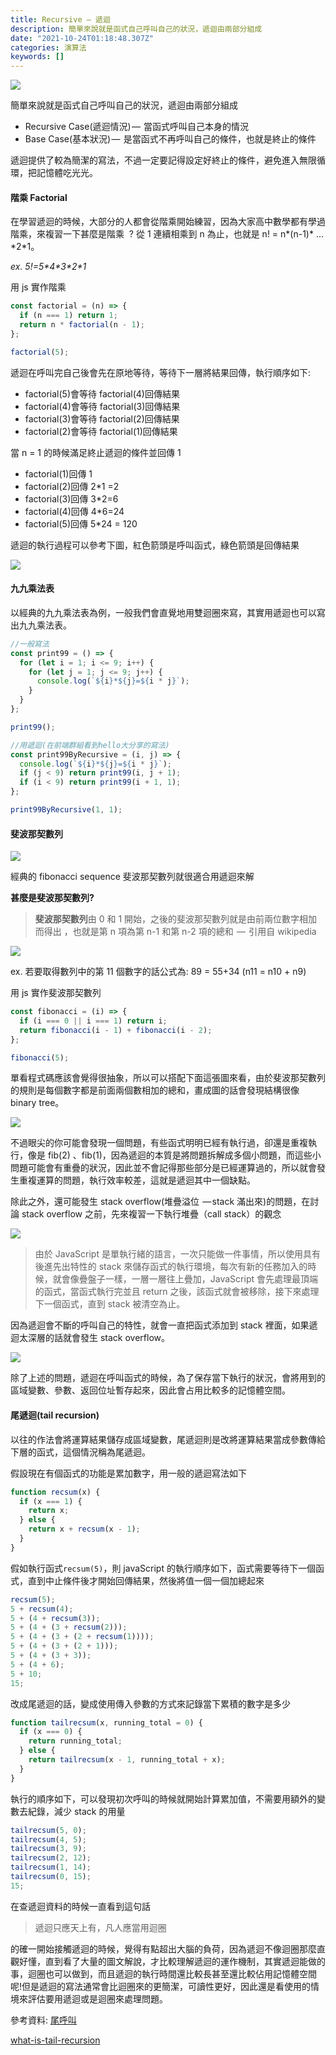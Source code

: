 ```yaml
---
title: Recursive — 遞迴
description: 簡單來說就是函式自己呼叫自己的狀況，遞迴由兩部分組成
date: "2021-10-24T01:18:48.307Z"
categories: 演算法
keywords: []
---
```


![](/img/1__nimdzHf3xzdIgrbYVKFvNA.jpeg)

簡單來說就是函式自己呼叫自己的狀況，遞迴由兩部分組成

- Recursive Case(遞迴情況) —  當函式呼叫自己本身的情況
- Base Case(基本狀況) —  是當函式不再呼叫自己的條件，也就是終止的條件

遞迴提供了較為簡潔的寫法，不過一定要記得設定好終止的條件，避免進入無限循環，把記憶體吃光光。

#### **階乘 Factorial**

在學習遞迴的時候，大部分的人都會從階乘開始練習，因為大家高中數學都有學過階乘，來複習一下甚麼是階乘  ? 從 1 連續相乘到 n 為止，也就是 n! = n\*(n-1)\* …\*2\*1。

_ex. 5!=5\*4\*3\*2\*1_

用 js 實作階乘

```javascript
const factorial = (n) => {
  if (n === 1) return 1;
  return n * factorial(n - 1);
};

factorial(5);
```

遞迴在呼叫完自己後會先在原地等待，等待下一層將結果回傳，執行順序如下:

- factorial(5)會等待 factorial(4)回傳結果
- factorial(4)會等待 factorial(3)回傳結果
- factorial(3)會等待 factorial(2)回傳結果
- factorial(2)會等待 factorial(1)回傳結果

當 n = 1 的時候滿足終止遞迴的條件並回傳 1

- factorial(1)回傳 1
- factorial(2)回傳 2\*1 =2
- factorial(3)回傳 3\*2=6
- factorial(4)回傳 4\*6=24
- factorial(5)回傳 5\*24 = 120

遞迴的執行過程可以參考下圖，紅色箭頭是呼叫函式，綠色箭頭是回傳結果

![](/img/1__37p7__SSzew7tP8g0k9XhKw.png)

#### 九九乘法表

以經典的九九乘法表為例，一般我們會直覺地用雙迴圈來寫，其實用遞迴也可以寫出九九乘法表。

```javascript
//一般寫法
const print99 = () => {
  for (let i = 1; i <= 9; i++) {
    for (let j = 1; j <= 9; j++) {
      console.log(`${i}*${j}=${i * j}`);
    }
  }
};

print99();

//用遞迴(在前端群組看到hello大分享的寫法)
const print99ByRecursive = (i, j) => {
  console.log(`${i}*${j}=${i * j}`);
  if (j < 9) return print99(i, j + 1);
  if (i < 9) return print99(i + 1, 1);
};

print99ByRecursive(1, 1);
```

#### 斐波那契數列

![](/img/1__tjQML0x0NDgW__825YLHuHw.png)

經典的 fibonacci sequence 斐波那契數列就很適合用遞迴來解

**甚麼是斐波那契數列?**

> **斐波那契數列**由 0 和 1 開始，之後的斐波那契數列就是由前兩位數字相加而得出 ，也就是第 n 項為第 n-1 和第 n-2 項的總和  —  引用自 wikipedia

![](/img/1__Ec020AFw__on4585Q7cHARA.png)

ex. 若要取得數列中的第 11 個數字的話公式為: 89 = 55+34 (n11 = n10 + n9)

用 js 實作斐波那契數列

```javascript
const fibonacci = (i) => {
  if (i === 0 || i === 1) return i;
  return fibonacci(i - 1) + fibonacci(i - 2);
};

fibonacci(5);
```

單看程式碼應該會覺得很抽象，所以可以搭配下面這張圖來看，由於斐波那契數列的規則是每個數字都是前面兩個數相加的總和，畫成圖的話會發現結構很像 binary tree。

![](/img/1__ekwk2uvQYV7RbtzoAo98Cw.jpeg)

不過眼尖的你可能會發現一個問題，有些函式明明已經有執行過，卻還是重複執行，像是 fib(2) 、fib(1)，因為遞迴的本質是將問題拆解成多個小問題，而這些小問題可能會有重疊的狀況，因此並不會記得那些部分是已經運算過的，所以就會發生重複運算的問題，執行效率較差，這就是遞迴其中一個缺點。

除此之外，還可能發生 stack overflow(堆疊溢位  — stack 滿出來)的問題，在討論 stack overflow 之前，先來複習一下執行堆疊（call stack）的觀念

![](/img/1__Row__2VQCew2g5fE76DNZXA.png)

> 由於 JavaScript 是單執行緒的語言，一次只能做一件事情，所以使用具有後進先出特性的 stack 來儲存函式的執行環境，每次有新的任務加入的時候，就會像疊盤子一樣，一層一層往上疊加，JavaScript 會先處理最頂端的函式，當函式執行完並且 return 之後，該函式就會被移除，接下來處理下一個函式，直到 stack 被清空為止。

因為遞迴會不斷的呼叫自己的特性，就會一直把函式添加到 stack 裡面，如果遞迴太深層的話就會發生 stack overflow。

![](/img/1__pYLkQx__nUWkibni0AWKlYw.jpeg)

除了上述的問題，遞迴在呼叫函式的時候，為了保存當下執行的狀況，會將用到的區域變數、參數、返回位址暫存起來，因此會占用比較多的記憶體空間。

#### 尾遞迴(tail recursion)

以往的作法會將運算結果儲存成區域變數，尾遞迴則是改將運算結果當成參數傳給下層的函式，這個情況稱為尾遞迴。

假設現在有個函式的功能是累加數字，用一般的遞迴寫法如下

```javascript
function recsum(x) {
  if (x === 1) {
    return x;
  } else {
    return x + recsum(x - 1);
  }
}
```

假如執行函式`recsum(5)`，則 javaScript 的執行順序如下，函式需要等待下一個函式，直到中止條件後才開始回傳結果，然後將值一個一個加總起來

```javascript
recsum(5);
5 + recsum(4);
5 + (4 + recsum(3));
5 + (4 + (3 + recsum(2)));
5 + (4 + (3 + (2 + recsum(1))));
5 + (4 + (3 + (2 + 1)));
5 + (4 + (3 + 3));
5 + (4 + 6);
5 + 10;
15;
```

改成尾遞迴的話，變成使用傳入參數的方式來記錄當下累積的數字是多少

```javascript
function tailrecsum(x, running_total = 0) {
  if (x === 0) {
    return running_total;
  } else {
    return tailrecsum(x - 1, running_total + x);
  }
}
```

執行的順序如下，可以發現初次呼叫的時候就開始計算累加值，不需要用額外的變數去紀錄，減少 stack 的用量

```javascript
tailrecsum(5, 0);
tailrecsum(4, 5);
tailrecsum(3, 9);
tailrecsum(2, 12);
tailrecsum(1, 14);
tailrecsum(0, 15);
15;
```

在查遞迴資料的時候一直看到這句話

> 遞迴只應天上有，凡人應當用迴圈

的確一開始接觸遞迴的時候，覺得有點超出大腦的負荷，因為遞迴不像迴圈那麼直觀好懂，直到看了大量的圖文解說，才比較理解遞迴的運作機制，其實遞迴能做的事，迴圈也可以做到，而且遞迴的執行時間還比較長甚至還比較佔用記憶體空間呢!但是遞迴的寫法通常會比迴圈來的更簡潔，可讀性更好，因此還是看使用的情境來評估要用遞迴或是迴圈來處理問題。

參考資料: [尾呼叫](https://zh.wikipedia.org/wiki/%E5%B0%BE%E8%B0%83%E7%94%A8)

[what-is-tail-recursion](https://stackoverflow.com/questions/33923/what-is-tail-recursion)
